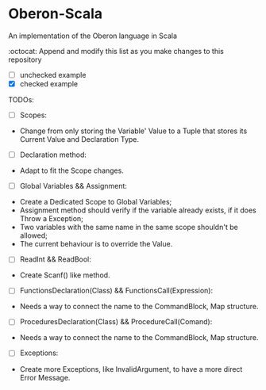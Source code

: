 # Oberon-Scala
An implementation of the Oberon language in Scala

:octocat: Append and modify this list as you make changes to this repository
- [ ] unchecked example
- [x] checked example

TODOs:

 - [ ] Scopes:

 * Change from only storing the Variable' Value to a Tuple that stores its Current Value and Declaration Type.
 
 - [ ] Declaration method:

 * Adapt to fit the Scope changes.
 
 - [ ] Global Variables && Assignment: 

 * Create a Dedicated Scope to Global Variables; 
 * Assignment method should verify if the variable already exists, if it does Throw a Exception;
 * Two variables with the same name in the same scope shouldn't be allowed;
 * The current behaviour is to override the Value.
 
 - [ ] ReadInt && ReadBool:
 
 * Create Scanf() like method.

 - [ ] FunctionsDeclaration(Class) && FunctionsCall(Expression):
 
 * Needs a way to connect the name to the CommandBlock, Map structure.
 
 - [ ] ProceduresDeclaration(Class) && ProcedureCall(Comand):
 
 * Needs a way to connect the name to the CommandBlock, Map structure.

 - [ ] Exceptions:
 
 * Create more Exceptions, like InvalidArgument, to have a more direct Error Message.
